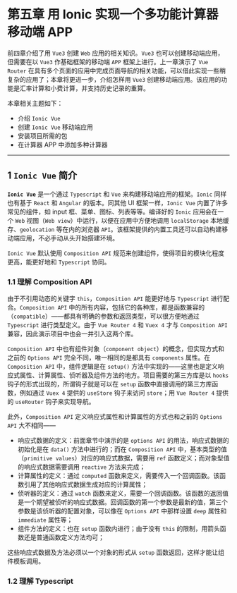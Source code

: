 # 第五章 用 Ionic 实现一个多功能计算器移动端 APP



前四章介绍了用 `Vue3` 创建 `Web` 应用的相关知识。`Vue3` 也可以创建移动端应用，但需要在以 `Vue3` 作基础框架的移动端 `APP` 框架上进行。上一章演示了 `Vue Router` 在具有多个页面的应用中完成页面导航的相关功能，可以借此实现一些稍复杂的应用了；本章将更进一步，介绍怎样用 `Vue3` 创建移动端应用。该应用的功能是汇率计算和小费计算，并支持历史记录的重算。

本章相关主题如下：

- 介绍 `Ionic Vue`
- 创建 `Ionic Vue` 移动端应用
- 安装项目所需的包
- 在计算器 APP 中添加多种计算器

---



## 1 `Ionic Vue` 简介

**`Ionic Vue`** 是一个通过 `Typescript` 和 `Vue` 来构建移动端应用的框架。`Ionic` 同样也有基于 `React` 和 `Angular` 的版本。同其他 UI 框架一样，`Ionic Vue` 内置了许多常见的组件，如 input 框、菜单、图标、列表等等。编译好的 `Ionic` 应用会在一个 `Web` 视图（`Web view`）中运行，以便在应用中方便地调用 `localStorage` 本地缓存、`geolocation` 等在内的浏览器 `API`。该框架提供的内置工具还可以自动构建移动端应用，不必手动从头开始搭建环境。

`Ionic Vue` 默认使用 `Composition API` 规范来创建组件，使得项目的模块化程度更高，能更好地和 `Typescript` 协同。



### 1.1 理解 Composition API

由于不引用动态的关键字 `this`，`Composition API` 能更好地与 `Typescript` 进行配合。`Composition API` 中的所有内容，包括它的各种库，都是函数兼容的（`compatible`）——都具有明确的参数和返回类型，可以很方便地通过 `Typescript` 进行类型定义。由于 `Vue Router 4` 和 `Vuex 4` 才与 `Composition API` 兼容，因此演示项目中也会一并引入这两个库。

`Composition API` 中也有组件对象（`component object`）的概念，但实现方式和之前的 `Options API` 完全不同，唯一相同的是都具有 `components` 属性。在 `Composition API` 中，组件逻辑是在 `setup()` 方法中实现的——这里也是定义响应式属性、计算属性、侦听器及组件方法的地方。项目需要的第三方库是以 `hooks` 钩子的形式出现的，所谓钩子就是可以在 `setup` 函数中直接调用的第三方库函数，例如通过 `Vuex 4` 提供的 `useStore` 钩子来访问 `store`；用 `Vue Router 4` 提供的 `useRouter` 钩子来实现导航。

此外，`Composition API` 定义响应式属性和计算属性的方式也和之前的 `Options API` 大不相同——

- 响应式数据的定义：前面章节中演示的是 `options API` 的用法，响应式数据的初始化是在 `data()` 方法中进行的；而在 `Composition API` 中，基本类型的值（`primitive values`）对应的响应式数据，需要用 `ref` 函数定义；而对象型值的响应式数据需要调用 `reactive` 方法来完成；
- 计算属性的定义：通过 `computed` 函数来定义，需要传入一个回调函数。该函数引用了其他响应式数据生成对应的计算属性；
- 侦听器的定义：通过 `watch` 函数来定义，需要一个回调函数。该函数的返回值是一个期望被侦听的响应式数据。回调函数的第一个参数是最新的值，第三个参数是该侦听器的配置对象，可以像在 `Options API` 中那样设置 `deep` 属性和 `immediate` 属性等；
- 组件方法的定义：也在 `setup` 函数内进行；由于没有 `this` 的限制，用箭头函数还是普通函数定义方法均可；

这些响应式数据及方法必须以一个对象的形式从 `setup` 函数返回，这样才能让组件模板调用。



### 1.2 理解 Typescript